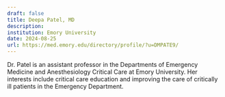 ```yaml
---
draft: false
title: Deepa Patel, MD
description: 
institution: Emory University
date: 2024-08-25
url: https://med.emory.edu/directory/profile/?u=DMPATE9/
---
```


Dr. Patel is an assistant professor in the Departments of Emergency Medicine and Anesthesiology Critical Care at Emory University. Her interests include critical care education and improving the care of critically ill patients in the Emergency Department.

